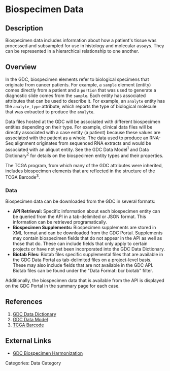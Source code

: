 # Biospecimen Data #

## Description ##
Biospecimen data includes information about how a patient's tissue was processed and subsampled for use in histology and molecular assays. They can be represented in a hierarchical relationship to one another.

## Overview ##

In the GDC, biospecimen elements refer to biological specimens that originate from cancer patients. For example, a `sample` element (entity) comes directly from a patient and a `portion` that was used to generate a diagnostic slide comes from the `sample`. Each entity has associated attributes that can be used to describe it. For example, an `analyte` entity has the `analyte_type` attribute, which reports the type of biological molecule that was extracted to produce the `analyte`.

Data files hosted at the GDC will be associated with different biospecimen entities depending on their type. For example, clinical data files will be directly associated with a case entity (a patient) because these values are associated with the patient as a whole. The data used to produce an RNA-Seq alignment originates from sequenced RNA extracts and would be associated with an aliquot entity. See the GDC Data Model<sup>1</sup> and Data Dictionary<sup>2</sup> for details on the biospecimen entity types and their properties.

The TCGA program, from which many of the GDC attributes were inherited, includes biospecimen elements that are reflected in the structure of the TCGA Barcode<sup>3</sup>.

### Data ###

Biospecimen data can be downloaded from the GDC in several formats:

* __API Retrieval:__ Specific information about each biospecimen entity can be queried from the API in a tab-delimited or JSON format. This information can be retrieved programatically.
* __Biospecimen Supplements:__ Biospecimen supplements are stored in XML format and can be downloaded from the GDC Portal. Supplements may contain biospecimen fields that do not appear in the API as well as those that do. These can include fields that only apply to certain projects or have not yet been incorporated into the GDC Data Dictionary.
* __Biotab Files:__ Biotab files specific supplemental files that are available in the GDC Data Portal as tab-delimited files on a project-level basis. These may also include fields that are not available in the GDC API. Biotab files can be found under the "Data Format: bcr biotab" filter.

Additionally, the biospecimen data that is available from the API is displayed on the GDC Portal in the summary page for each case.

## References ##
1. [GDC Data Dictionary](https://docs.gdc.cancer.gov/Data_Dictionary/viewer/)
2. [GDC Data Model](https://gdc.cancer.gov/developers/gdc-data-model/gdc-data-model-components)
3. [TCGA Barcode](https://wiki.nci.nih.gov/display/TCGA/TCGA+barcode)

## External Links ##
* [GDC Biospecimen Harmonization](https://gdc.cancer.gov/about-data/data-harmonization-and-generation/biospecimen-data-harmonization)

Categories: Data Category
